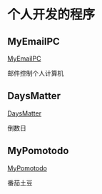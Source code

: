 # 个人开发的程序

## MyEmailPC

[MyEmailPC](/chapter1.md)

邮件控制个人计算机

## DaysMatter

[DaysMatter](/daysmatter.md)

倒数日

## MyPomotodo

[MyPomotodo](/mypomotodo.md)

番茄土豆



